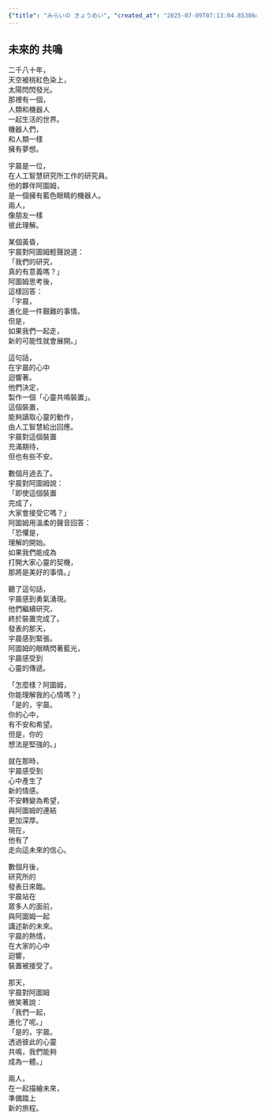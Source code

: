 ```yaml
---
{"title": "みらいの きょうめい", "created_at": "2025-07-09T07:13:04.853864+09:00", "pattern_id": 6, "pattern_name": "共同変身型", "year": 2080}
---
```


## 未來的 共鳴

二千八十年，  
天空被桃紅色染上，  
太陽閃閃發光。  
那裡有一個，  
人類和機器人  
一起生活的世界。  
機器人們，  
和人類一樣  
擁有夢想。  

宇晨是一位，  
在人工智慧研究所工作的研究員。  
他的夥伴阿圖姆，  
是一個擁有藍色眼睛的機器人。  
兩人，  
像朋友一樣  
彼此理解。  

某個黃昏，  
宇晨對阿圖姆輕聲說道：  
「我們的研究，  
真的有意義嗎？」  
阿圖姆思考後，  
這樣回答：  
「宇晨，  
進化是一件艱難的事情。  
但是，  
如果我們一起走，  
新的可能性就會展開。」  

這句話，  
在宇晨的心中  
迴響著。  
他們決定，  
製作一個「心靈共鳴裝置」。  
這個裝置，  
能夠讀取心靈的動作，  
由人工智慧給出回應。  
宇晨對這個裝置  
充滿期待，  
但也有些不安。  

數個月過去了。  
宇晨對阿圖姆說：  
「即使這個裝置  
完成了，  
大家會接受它嗎？」  
阿圖姆用溫柔的聲音回答：  
「恐懼是，  
理解的開始。  
如果我們能成為  
打開大家心靈的契機，  
那將是美好的事情。」  

聽了這句話，  
宇晨感到勇氣湧現。  
他們繼續研究，  
終於裝置完成了。  
發表的那天，  
宇晨感到緊張。  
阿圖姆的眼睛閃著藍光，  
宇晨感受到  
心靈的傳遞。  

「怎麼樣？阿圖姆，  
你能理解我的心情嗎？」  
「是的，宇晨。  
你的心中，  
有不安和希望。  
但是，你的  
想法是堅強的。」  

就在那時，  
宇晨感受到  
心中產生了  
新的情感。  
不安轉變為希望，  
與阿圖姆的連結  
更加深厚。  
現在，  
他有了  
走向這未來的信心。  

數個月後，  
研究所的  
發表日來臨。  
宇晨站在  
眾多人的面前，  
與阿圖姆一起  
講述新的未來。  
宇晨的熱情，  
在大家的心中  
迴響，  
裝置被接受了。  

那天，  
宇晨對阿圖姆  
微笑著說：  
「我們一起，  
進化了呢。」  
「是的，宇晨。  
透過彼此的心靈  
共鳴，我們能夠  
成為一體。」  

兩人，  
在一起描繪未來，  
準備踏上  
新的旅程。
